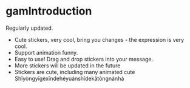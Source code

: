 # gamIntroduction

 Regularly updated.
- Cute stickers, very cool, bring you changes - the expression is very cool.
- Support animation funny.
 - Easy to use! Drag and drop stickers into your message.
- More stickers will be updated in the future
- Stickers are cute, including many animated cute
Shǐyòngyīgèxīndehéyuánshǐdekǎtōngnánhá
